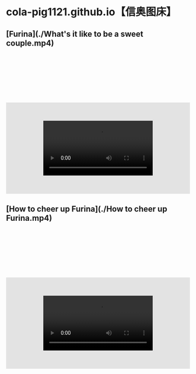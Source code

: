 # cola-pig1121.github.io【信奥图床】

## [Furina](./What's it like to be a sweet couple.mp4)

<style>
  .box{
        width: auto;
        height: 250px;
        background: rgba(0,0,0,0.1);
        margin: 150px auto 0;
        display: flex;
        flex-direction: column;
        justify-content: space-around;
        overflow: hidden;
      }
  .box video{
        margin: auto;
  }
</style>

<div class="box">
  <video width="auto" height="auto" controls> 
    <source src="./What's it like to be a sweet couple.mp4" type="video/mp4"> 
  </video>
</div>

## [How to cheer up Furina](./How to cheer up Furina.mp4)

<div class="box">
  <video width="auto" height="auto" controls> 
    <source src="./How to cheer up Furina.mp4" type="video/mp4"> 
  </video> 
</div>
